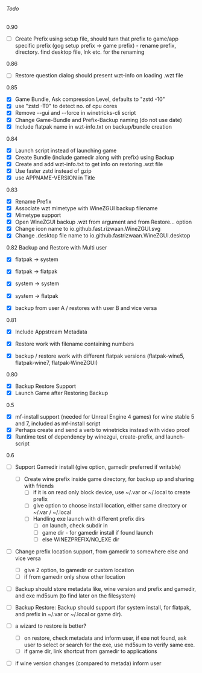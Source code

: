 ###### Todo

0.90

- [ ] Create Prefix using setup file, should turn that prefix to game/app specific prefix (gog setup prefix -> game prefix) - rename prefix, directory. find desktop file, lnk etc. for the renaming

0.86
- [ ] Restore question dialog should present wzt-info on loading .wzt file


0.85
- [x] Game Bundle, Ask compression Level, defaults to "zstd -10"
- [x] use "zstd -T0" to detect no. of cpu cores
- [x] Remove --gui and --force in winetricks-cli script
- [x] Change Game-Bundle and Prefix-Backup naming (do not use date)
- [x] Include flatpak name in wzt-info.txt on backup/bundle creation

0.84
- [x] Launch script instead of launching game
- [x] Create Bundle (include gamedir along with prefix) using Backup
- [x] Create and add wzt-info.txt to get info on restoring .wzt file
- [x] Use faster zstd instead of gzip
- [x] use APPNAME-VERSION in Title

0.83
- [x] Rename Prefix
- [x] Associate wzt mimetype with WineZGUI backup filename
- [x] Mimetype support
- [x] Open WineZGUI backup .wzt from argument and from Restore... option
- [x] Change icon name to io.github.fast.rizwaan.WineZGUI.svg
- [x] Change .desktop file name to io.github.fastrizwaan.WineZGUI.desktop

0.82
Backup and Restore with Multi user
- [x] flatpak -> system
- [x] flatpak -> flatpak
- [x] system -> system
- [x] system -> flatpak
- [x] backup from user A / restores with user B and vice versa


0.81

- [x] Include Appstream Metadata
- [x] Restore work with filename containing numbers
- [x] backup / restore work with different flatpak versions (flatpak-wine5, flatpak-wine7, flatpak-WineZGUI)



0.80

- [x] Backup Restore Support
- [x] Launch Game after Restoring Backup

0.5

- [x] mf-install support (needed for Unreal Engine 4 games) for wine stable 5 and 7, included as mf-install script
- [x] Perhaps create and send a verb to winetricks instead with video proof
- [x] Runtime test of dependency by winezgui, create-prefix, and launch-script

0.6

- [ ] Support Gamedir install (give option, gamedir preferred if writable)
  - [ ] Create wine prefix inside game directory, for backup up and sharing with friends
    - [ ] if it is on read only block device, use ~/.var or ~/.local to create prefix
    - [ ] give option to choose install location, either same directory or ~/.var / ~/.local
    - [ ] Handling exe launch with different prefix dirs
      - [ ] on launch, check subdir in
      - [ ] game dir - for gamedir install if found launch
      - [ ] else WINEZPREFIX/NO_EXE dir
- [ ] Change prefix location support, from gamedir to somewhere else and vice versa
  - [ ] give 2 option, to gamedir or custom location
  - [ ] if from gamedir only show other location
- [ ] Backup should store metadata like, wine version and prefix and gamedir, and exe md5sum (to find later on the filesystem)
- [ ] Backup  Restore: Backup should support (for system install, for flatpak, and prefix in ~/.var or ~/.local or game dir).
- [ ] a wizard to restore is better?
  - [ ] on restore, check metadata and inform user, if exe not found, ask user to select or search for the exe, use md5sum to verify same exe.
  - [ ] if game dir, link shortcut from gamedir to applications
- [ ] if wine version changes (compared to metada) inform user


